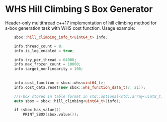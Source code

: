 # WHS Hill Climbing S Box Generator
Header-only multithread c++17 implementation of hill climbing method for s-box generation task with WHS cost function. Usage example:

```cpp
    sbox::hill_climbing_info_t<uint64_t> info;

    info.thread_count = 8;
    info.is_log_enabled = true;

    info.try_per_thread = 64000;
    info.max_frozen_count = 10000;
    info.target_nonlinearity = 100;
    
    
    info.cost_function = sbox::whs<uint64_t>;
    info.cost_data.reset(new sbox::whs_function_data_t(7, 21));

    //s-box stored in table format in std::optional<std::array<uint8_t,256>>
    auto sbox = sbox::hill_climbing<uint64_t>(info);

    if (sbox.has_value())
        PRINT_SBOX(sbox.value());
```
